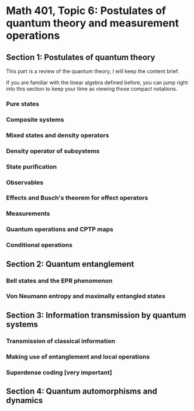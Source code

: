 # Math 401, Topic 6: Postulates of quantum theory and measurement operations

## Section 1: Postulates of quantum theory

This part is a review of the quantum theory, I will keep the content brief.

If you are familiar with the linear algebra defined before, you can jump right into this section to keep your time as viewing those compact notations.

### Pure states

### Composite systems

### Mixed states and density operators

### Density operator of subsystems

### State purification

### Observables

### Effects and Busch's theorem for effect operators

### Measurements

### Quantum operations and CPTP maps

### Conditional operations

## Section 2: Quantum entanglement

### Bell states and the EPR phenomenon

### Von Neumann entropy and maximally entangled states

## Section 3: Information transmission by quantum systems

### Transmission of classical information

### Making use of entanglement and local operations

### Superdense coding [very important]

## Section 4: Quantum automorphisms and dynamics

